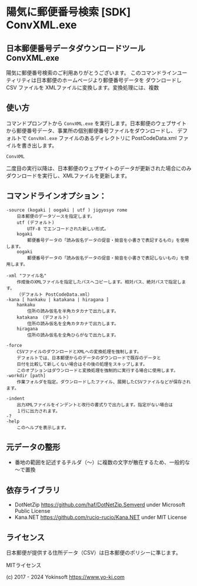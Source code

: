 ﻿# 陽気に郵便番号検索 [SDK] ConvXML.exe

## 日本郵便番号データダウンロードツール ConvXML.exe

陽気に郵便番号検索のご利用ありがとうございます。
このコマンドラインユーティリティは日本郵便のホームページより郵便番号データを
ダウンロードし CSV ファイルを XMLファイルに変換します。変換処理には、複数

## 使い方

コマンドプロンプトから `ConvXML.exe` を実行します。日本郵便のウェブサイトから郵便番号データ、事業所の個別郵便番号ファイルをダウンロードし、
デフォルトで `ConvXml.exe` ファイルのあるディレクトリに PostCodeData.xml ファイルを書き出します。

```
ConvXML
```

二度目の実行以降は、日本郵便のウェブサイトのデータが更新された場合にのみダウンロードを実行し、XMLファイルを更新します。


## コマンドラインオプション：

```
-source (kogaki | oogaki | utf ) jigyosyo rome
	日本郵便のデータソースを指定します。
	utf (デフォルト)
		UTF-8 でエンコードされた新しい形式。
	kogaki
		郵便番号データの「読み仮名データの促音・拗音を小書きで表記するもの」を使用します。
	oogaki
		郵便番号データの「読み仮名データの促音・拗音を小書きで表記しないもの」を使用します。

-xml "ファイル名"
	作成後のXMLファイルを指定したパスへコピーします。相対パス、絶対パスで指定します。
	（デフォルト PostCodeData.xml）
-kana [ hankaku | katakana | hiragana ]
	hankaku
		住所の読み仮名を半角カタカナで出力します。
	katakana （デフォルト）
		住所の読み仮名を全角カタカナで出力します。
	hiragana
		住所の読み仮名を全角ひらがなで出力します。

-force
	CSVファイルのダウンロードとXMLへの変換処理を強制します。
	デフォルトでは、日本郵便からのデータのダウンロードで既存のデータと
	日付を比較して新しくない場合はその後の処理をスキップします。
	このオプションはダウンロードと変換処理を強制的に実行する場合に使用します。
-workdir [path]
	作業フォルダを指定。ダウンロードしたファイル、展開したCSVファイルなどが保存されます。

-indent
	出力XMLファイルをインデントと改行の書式りで出力します。指定がない場合は
	１行に出力されます。
-?
-help
	このヘルプを表示します。
```

## 元データの整形

- 番地の範囲を記述するチルダ（～）に複数の文字が散在するため、一般的な～で置換
  

## 依存ライブラリ

- DotNetZip
  https://github.com/haf/DotNetZip.Semverd
  under Microsoft Public License
- Kana.NET https://github.com/rucio-rucio/Kana.NET under MIT License

## ライセンス

日本郵便が提供する住所データ（CSV）は日本郵便のポリシーに準じます。

MITライセンス

(c) 2017 - 2024 Yokinsoft https://www.yo-ki.com